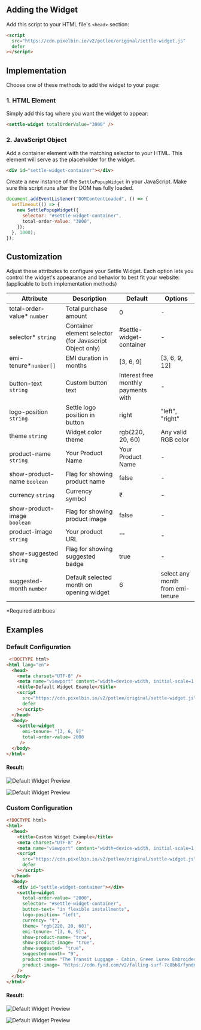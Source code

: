 ## Adding the Widget

Add this script to your HTML file's `<head>` section:

```html
<script
  src="https://cdn.pixelbin.io/v2/potlee/original/settle-widget.js"
  defer
></script>
```

## Implementation

Choose one of these methods to add the widget to your page:

### 1. HTML Element

Simply add this tag where you want the widget to appear:

```html
<settle-widget totalOrderValue="3000" />
```

### 2. JavaScript Object

Add a container element with the matching selector to your HTML. This element will serve as the placeholder for the widget.

```html
<div id="settle-widget-container"></div>
```

Create a new instance of the `SettlePopupWidget` in your JavaScript. Make sure this script runs after the DOM has fully loaded.

```javascript
document.addEventListener("DOMContentLoaded", () => {
  setTimeout(() => {
    new SettlePopupWidget({
      selector: "#settle-widget-container",
      total-order-value: "3000",
    });
  }, 1000);
});
```

## Customization

Adjust these attributes to configure your Settle Widget. Each option lets you control the widget's appearance and behavior to best fit your website: (applicable to both implementation methods)

| Attribute                           | Description                                              | Default                             | Options                          |
| ----------------------------------- | -------------------------------------------------------- | ----------------------------------- | -------------------------------- |
| total-order-value\* `number`      | Total purchase amount                                    | 0                                   | -                                |
| selector\* `string`               | Container element selector (for Javascript Object only) | #settle-widget-container            | -                                |
| emi-tenure*`number[]`             | EMI duration in months                                   | [3, 6, 9]                           | [3, 6, 9, 12]                    |
| button-text `string`              | Custom button text                                       | Interest free monthly payments with | -                                |
| logo-position `string`            | Settle logo position in button                           | right                               | "left", "right"                  |
| theme `string`                    | Widget color theme                                       | rgb(220, 20, 60)                    | Any valid RGB color              |
| product-name `string`             | Your Product Name                                        | Your Product Name                   | -                                |
| show-product-name `boolean`       | Flag for showing product name                            | false                               | -                                |
| currency `string`                 | Currency symbol                                          | ₹                                  | -                                |
| show-product-image<br />`boolean` | Flag for showing product image                           | false                               | -                                |
| product-image `string`           | Your product URL                                         | ""                                  | -                                |
| show-suggested `string`           | Flag for showing suggested badge                         | true                                | -                                |
| suggested-month `number`          | Default selected month on opening widget                 | 6                                   | select any month from emi-tenure |

\*Required attribues

## Examples

### Default Configuration

```html
 <!DOCTYPE html>
<html lang="en">
  <head>
    <meta charset="UTF-8" />
    <meta name="viewport" content="width=device-width, initial-scale=1.0" />
    <title>Default Widget Example</title>
    <script
      src="https://cdn.pixelbin.io/v2/potlee/original/settle-widget.js"
      defer
    ></script>
  </head>
  <body>
    <settle-widget
      emi-tenure= "[3, 6, 9]"
      total-order-value= 2000
     />
  </body>
</html>
```

#### Result:

![Default Widget Preview](../assets/default-widget-button.png)

![Default Widget Preview](../assets/default-widget.png)

### Custom Configuration

```html
<!DOCTYPE html>
<html>
  <head>
    <title>Custom Widget Example</title>
    <meta charset="UTF-8" />
    <meta name="viewport" content="width=device-width, initial-scale=1.0" />
    <script
      src="https://cdn.pixelbin.io/v2/potlee/original/settle-widget.js"
      defer
    ></script>
  </head>
  <body>
    <div id="settle-widget-container"></div>
    <settle-widget
      total-order-value= "2000",
      selector= "#settle-widget-container",
      button-text= "in flexible installments",
      logo-position= "left",
      currency= "₹",
      theme= "rgb(220, 20, 60)",
      emi-tenure= "[3, 6, 9]",
      show-product-name= "true",
      show-product-image= "true",
      show-suggested= "true",
      suggested-month= "9",
      product-name= "The Transit Luggage - Cabin, Green Lurex Embroidered Tier Dress",
      product-image= "https://cdn.fynd.com/v2/falling-surf-7c8bb8/fyndnp/wrkr/x5/products/pictures/item/free/resize-w:800/e0r0ygn1e-black-shirt.png",
    />
  </body>
</html>
```

#### Result:

![Default Widget Preview](../assets/custom-widget-button.jpeg)

![Default Widget Preview](../assets/custom-widget.png)
